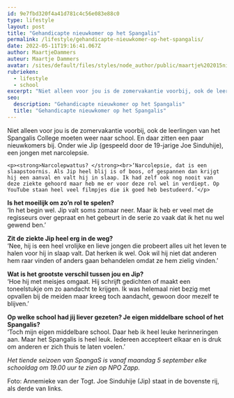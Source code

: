 ```yaml
---
id: 9e7fbd320f4a41d781c4c56e083e88c0
type: lifestyle
layout: post
title: "Gehandicapte nieuwkomer op het Spangalis"
permalink: /lifestyle/gehandicapte-nieuwkomer-op-het-spangalis/
date: 2022-05-11T19:16:41.067Z
author: MaartjeDammers
auteur: Maartje Dammers
avatar: /sites/default/files/styles/node_author/public/maartje%202015nieuw.jpg?itok=7dLFVk05
rubrieken:
  - lifestyle
  - school
excerpt: "Niet alleen voor jou is de zomervakantie voorbij, ook de leerlingen van het Spangalis College moeten weer naar school. En daar zitten een paar nieuwkomers bij. Onder wie Jip (gespeeld door de 19-jarige Joe Sinduhije), een jongen met narcolepsie.  "
seo:
  description: "Gehandicapte nieuwkomer op het Spangalis"
  title: "Gehandicapte nieuwkomer op het Spangalis"
---
```

Niet alleen voor jou is de zomervakantie voorbij, ook de leerlingen van het Spangalis College moeten weer naar school. En daar zitten een paar nieuwkomers bij. Onder wie Jip (gespeeld door de 19-jarige Joe Sinduhije), een jongen met narcolepsie.  

    <p><strong>Narcolepwattus? </strong><br>‘Narcolepsie, dat is een slaapstoornis. Als Jip heel blij is of boos, of gespannen dan krijgt hij een aanval en valt hij in slaap. Ik had zelf ook nog nooit van deze ziekte gehoord maar heb me er voor deze rol wel in verdiept. Op YouTube staan heel veel filmpjes die ik goed heb bestudeerd.’</p>
<p><strong>Is het moeilijk om zo’n rol te spelen?</strong><br>‘In het begin wel. Jip valt soms zomaar neer. Maar ik heb er veel met de regisseurs over gepraat en het gebeurt in de serie zo vaak dat ik het nu wel gewend ben.’</p>
<p><strong>Zit de ziekte Jip heel erg in de weg?</strong><br>‘Nee, hij is een heel vrolijke en lieve jongen die probeert alles uit het leven te halen voor hij in slaap valt. Dat herken ik wel. Ook wil hij niet dat anderen hem raar vinden of anders gaan behandelen omdat ze hem zielig vinden.’</p>
<p><strong>Wat is het grootste verschil tussen jou en Jip?</strong><br>‘Hoe hij met meisjes omgaat. Hij schrijft gedichten of maakt een toneelstukje om zo aandacht te krijgen. Ik was helemaal niet bezig met opvallen bij de meiden maar kreeg toch aandacht, gewoon door mezelf te blijven.’</p>
<p><strong>Op welke school had jij liever gezeten? Je eigen middelbare school of het Spangalis? </strong><br>‘Toch mijn eigen middelbare school. Daar heb ik heel leuke herinneringen aan. Maar het Spangalis is heel leuk. Iedereen accepteert elkaar en is druk om anderen er zich thuis te laten voelen.’</p>
<p><em>Het tiende seizoen van SpangaS is vanaf maandag 5 september elke schooldag om 19.00 uur te zien op NPO Zapp.</em></p>
<p>Foto: Annemieke van der Togt. Joe Sinduhije (Jip) staat in de bovenste rij, als derde van links.</p>  
